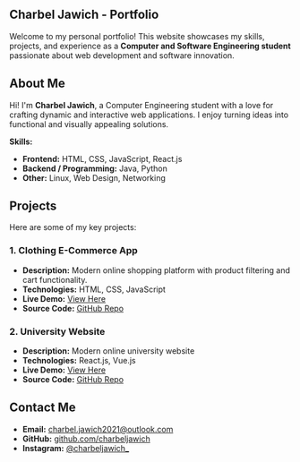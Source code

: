## Charbel Jawich - Portfolio
Welcome to my personal portfolio!
This website showcases my skills, projects, and experience as a **Computer and Software Engineering student** passionate about web development and software innovation.

## About Me
Hi! I'm **Charbel Jawich**, a Computer Engineering student with a love for crafting dynamic and interactive web applications. I enjoy turning ideas into functional and visually appealing solutions.  

**Skills:**  
- **Frontend:** HTML, CSS, JavaScript, React.js  
- **Backend / Programming:** Java, Python  
- **Other:** Linux, Web Design, Networking  


## Projects
Here are some of my key projects:
### 1. Clothing E-Commerce App
- **Description:** Modern online shopping platform with product filtering and cart functionality.  
- **Technologies:** HTML, CSS, JavaScript  
- **Live Demo:** [View Here](https://charbeljawich.github.io/ClothingApp/)  
- **Source Code:** [GitHub Repo](https://github.com/charbeljawich/ClothingApp)
  

### 2. University Website
- **Description:** Modern online university website
- **Technologies:** React.js, Vue.js  
- **Live Demo:** [View Here](https://charbeljawich.github.io/uni-website/)  
- **Source Code:** [GitHub Repo](https://github.com/charbeljawich/uni-website)

## Contact Me
- **Email:** [charbel.jawich2021@outlook.com](mailto:charbel.jawich2021@outlook.com)  
- **GitHub:** [github.com/charbeljawich](https://github.com/charbeljawich)  
- **Instagram:** [@charbeljawich_](https://www.instagram.com/charbeljawich_)  
